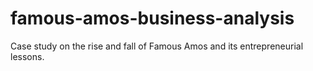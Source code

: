 # famous-amos-business-analysis
Case study on the rise and fall of Famous Amos and its entrepreneurial lessons.

